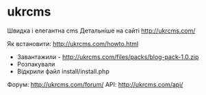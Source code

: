 ukrcms
======

Швидка і елегантна cms 
Детальніше на сайті http://ukrcms.com/

Як встановити: http://ukrcms.com/howto.html

* Завантажили - http://ukrcms.com/files/packs/blog-pack-1.0.zip
* Розпакували
* Відкрили файл install/install.php

Форум: http://ukrcms.com/forum/
API: http://ukrcms.com/api/
